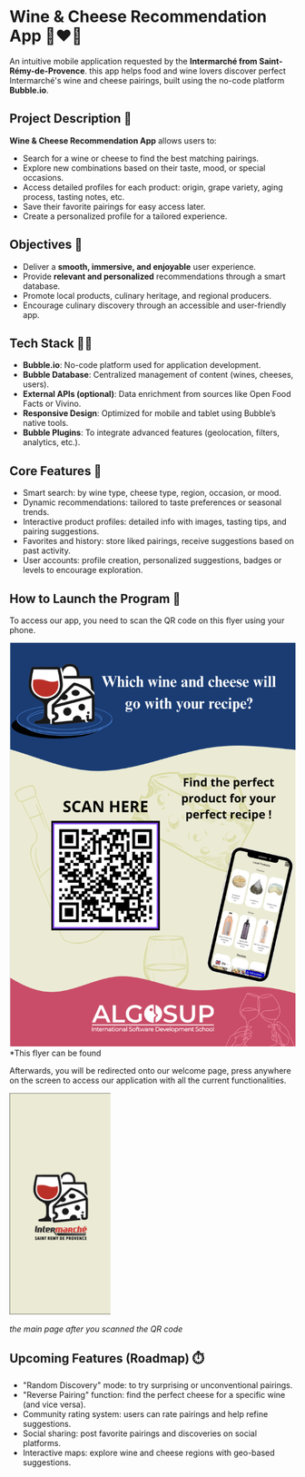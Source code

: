 # Wine & Cheese Recommendation App 🍷❤️🧀

An intuitive mobile application requested by the **Intermarché from Saint-Rémy-de-Provence**. this app helps food and wine lovers discover perfect Intermarché's wine and cheese pairings, built using the no-code platform **Bubble.io**.

## Project Description 🔎

**Wine & Cheese Recommendation App** allows users to:

- Search for a wine or cheese to find the best matching pairings.  
- Explore new combinations based on their taste, mood, or special occasions.  
- Access detailed profiles for each product: origin, grape variety, aging process, tasting notes, etc.  
- Save their favorite pairings for easy access later.  
- Create a personalized profile for a tailored experience.

## Objectives 🎯

- Deliver a **smooth, immersive, and enjoyable** user experience.  
- Provide **relevant and personalized** recommendations through a smart database.  
- Promote local products, culinary heritage, and regional producers.  
- Encourage culinary discovery through an accessible and user-friendly app.

## Tech Stack 👩‍💻

- **Bubble.io**: No-code platform used for application development.  
- **Bubble Database**: Centralized management of content (wines, cheeses, users).  
- **External APIs (optional)**: Data enrichment from sources like Open Food Facts or Vivino.  
- **Responsive Design**: Optimized for mobile and tablet using Bubble’s native tools.  
- **Bubble Plugins**: To integrate advanced features (geolocation, filters, analytics, etc.).

## Core Features 📱

- Smart search: by wine type, cheese type, region, occasion, or mood.  
- Dynamic recommendations: tailored to taste preferences or seasonal trends.  
- Interactive product profiles: detailed info with images, tasting tips, and pairing suggestions.  
- Favorites and history: store liked pairings, receive suggestions based on past activity.  
- User accounts: profile creation, personalized suggestions, badges or levels to encourage exploration.


## How to Launch the Program 🚀

To access our app, you need to scan the QR code on this flyer using your phone.


![Flyer Scan](/Documents/Readme_extension/scan.png)
*This flyer can be found

Afterwards, you will be redirected onto our welcome page, press anywhere on the screen to access our application with all the current functionalities.

![Main Page](/Documents/Readme_extension/main_page.png)

*the main page after you scanned the QR code*

## Upcoming Features (Roadmap) ⏱️

- "Random Discovery" mode: to try surprising or unconventional pairings.  
- "Reverse Pairing" function: find the perfect cheese for a specific wine (and vice versa).  
- Community rating system: users can rate pairings and help refine suggestions.  
- Social sharing: post favorite pairings and discoveries on social platforms.  
- Interactive maps: explore wine and cheese regions with geo-based suggestions.
